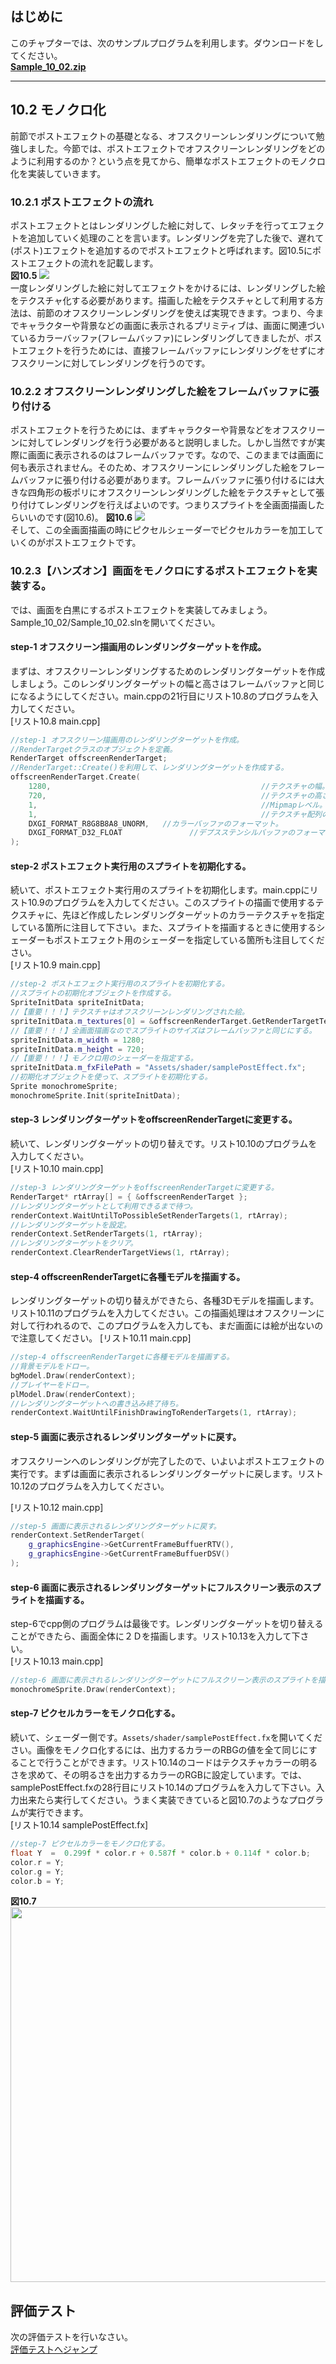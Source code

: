 ## はじめに
このチャプターでは、次のサンプルプログラムを利用します。ダウンロードをしてください。</br>
**[Sample_10_02.zip](https://drive.google.com/file/d/1Zg50WTczUXE8Ho6IWOVCWbj-UWg0PCpu/view?usp=sharing)**</br>

---
## 10.2 モノクロ化
前節でポストエフェクトの基礎となる、オフスクリーンレンダリングについて勉強しました。今節では、ポストエフェクトでオフスクリーンレンダリングをどのように利用するのか？という点を見てから、簡単なポストエフェクトのモノクロ化を実装していきます。
### 10.2.1 ポストエフェクトの流れ
 ポストエフェクトとはレンダリングした絵に対して、レタッチを行ってエフェクトを追加していく処理のことを言います。レンダリングを完了した後で、遅れて(ポスト)エフェクトを追加するのでポストエフェクトと呼ばれます。図10.5にポストエフェクトの流れを記載します。</br>
 **図10.5**
 <img src="fig/10.5.png"></img></br>
一度レンダリングした絵に対してエフェクトをかけるには、レンダリングした絵をテクスチャ化する必要があります。描画した絵をテクスチャとして利用する方法は、前節のオフスクリーンレンダリングを使えば実現できます。つまり、今までキャラクターや背景などの画面に表示されるプリミティブは、画面に関連づいているカラーバッファ(フレームバッファ)にレンダリングしてきましたが、ポストエフェクトを行うためには、直接フレームバッファにレンダリングをせずにオフスクリーンに対してレンダリングを行うのです。

### 10.2.2 オフスクリーンレンダリングした絵をフレームバッファに張り付ける
ポストエフェクトを行うためには、まずキャラクターや背景などをオフスクリーンに対してレンダリングを行う必要があると説明しました。しかし当然ですが実際に画面に表示されるのはフレームバッファです。なので、このままでは画面に何も表示されません。そのため、オフスクリーンにレンダリングした絵をフレームバッファに張り付ける必要があります。フレームバッファに張り付けるには大きな四角形の板ポリにオフスクリーンレンダリングした絵をテクスチャとして張り付けてレンダリングを行えばよいのです。つまりスプライトを全画面描画したらいいのです(図10.6)。
 **図10.6**
 <img src="fig/10.6.png"></img></br>
そして、この全画面描画の時にピクセルシェーダーでピクセルカラーを加工していくのがポストエフェクトです。

### 10.2.3【ハンズオン】画面をモノクロにするポストエフェクトを実装する。
では、画面を白黒にするポストエフェクトを実装してみましょう。Sample_10_02/Sample_10_02.slnを開いてください。

#### step-1 オフスクリーン描画用のレンダリングターゲットを作成。
まずは、オフスクリーンレンダリングするためのレンダリングターゲットを作成しましょう。このレンダリングターゲットの幅と高さはフレームバッファと同じになるようにしてください。main.cppの21行目にリスト10.8のプログラムを入力してください。</br>
[リスト10.8 main.cpp]
```cpp
//step-1 オフスクリーン描画用のレンダリングターゲットを作成。
//RenderTargetクラスのオブジェクトを定義。
RenderTarget offscreenRenderTarget;
//RenderTarget::Create()を利用して、レンダリングターゲットを作成する。
offscreenRenderTarget.Create(
	1280,												//テクスチャの幅。
	720,												//テクスチャの高さ。
	1,													//Mipmapレベル。
	1,													//テクスチャ配列のサイズ。
	DXGI_FORMAT_R8G8B8A8_UNORM,   //カラーバッファのフォーマット。
	DXGI_FORMAT_D32_FLOAT				//デプスステンシルバッファのフォーマット。
);
```
#### step-2 ポストエフェクト実行用のスプライトを初期化する。
続いて、ポストエフェクト実行用のスプライトを初期化します。main.cppにリスト10.9のプログラムを入力してください。このスプライトの描画で使用するテクスチャに、先ほど作成したレンダリングターゲットのカラーテクスチャを指定している箇所に注目して下さい。また、スプライトを描画するときに使用するシェーダーもポストエフェクト用のシェーダーを指定している箇所も注目してください。</br>
[リスト10.9 main.cpp]
```cpp
//step-2 ポストエフェクト実行用のスプライトを初期化する。
//スプライトの初期化オブジェクトを作成する。
SpriteInitData spriteInitData;
//【重要！！！】テクスチャはオフスクリーンレンダリングされた絵。
spriteInitData.m_textures[0] = &offscreenRenderTarget.GetRenderTargetTexture();
//【重要！！！】全画面描画なのでスプライトのサイズはフレームバッファと同じにする。
spriteInitData.m_width = 1280;
spriteInitData.m_height = 720;
//【重要！！！】モノクロ用のシェーダーを指定する。
spriteInitData.m_fxFilePath = "Assets/shader/samplePostEffect.fx";
//初期化オブジェクトを使って、スプライトを初期化する。
Sprite monochromeSprite;
monochromeSprite.Init(spriteInitData);
```
#### step-3 レンダリングターゲットをoffscreenRenderTargetに変更する。
続いて、レンダリングターゲットの切り替えです。リスト10.10のプログラムを入力してください。</br>
[リスト10.10 main.cpp]
```cpp
//step-3 レンダリングターゲットをoffscreenRenderTargetに変更する。
RenderTarget* rtArray[] = { &offscreenRenderTarget };
//レンダリングターゲットとして利用できるまで待つ。
renderContext.WaitUntilToPossibleSetRenderTargets(1, rtArray);
//レンダリングターゲットを設定。
renderContext.SetRenderTargets(1, rtArray);
//レンダリングターゲットをクリア。
renderContext.ClearRenderTargetViews(1, rtArray);
```

#### step-4 offscreenRenderTargetに各種モデルを描画する。
レンダリングターゲットの切り替えができたら、各種3Dモデルを描画します。リスト10.11のプログラムを入力してください。この描画処理はオフスクリーンに対して行われるので、このプログラムを入力しても、まだ画面には絵が出ないので注意してください。
[リスト10.11 main.cpp]
```cpp
//step-4 offscreenRenderTargetに各種モデルを描画する。
//背景モデルをドロー。		
bgModel.Draw(renderContext);
//プレイヤーをドロー。
plModel.Draw(renderContext);
//レンダリングターゲットへの書き込み終了待ち。
renderContext.WaitUntilFinishDrawingToRenderTargets(1, rtArray);
```

#### step-5 画面に表示されるレンダリングターゲットに戻す。
オフスクリーンへのレンダリングが完了したので、いよいよポストエフェクトの実行です。まずは画面に表示されるレンダリングターゲットに戻します。リスト10.12のプログラムを入力してください。</br>

[リスト10.12 main.cpp]
```cpp
//step-5 画面に表示されるレンダリングターゲットに戻す。
renderContext.SetRenderTarget(
	g_graphicsEngine->GetCurrentFrameBuffuerRTV(),
	g_graphicsEngine->GetCurrentFrameBuffuerDSV()
);
```
#### step-6 画面に表示されるレンダリングターゲットにフルスクリーン表示のスプライトを描画する。
step-6でcpp側のプログラムは最後です。レンダリングターゲットを切り替えることができたら、画面全体に２Ｄを描画します。リスト10.13を入力して下さい。</br>
[リスト10.13 main.cpp]
```cpp
//step-6 画面に表示されるレンダリングターゲットにフルスクリーン表示のスプライトを描画する。
monochromeSprite.Draw(renderContext);
```
#### step-7 ピクセルカラーをモノクロ化する。
続いて、シェーダー側です。`Assets/shader/samplePostEffect.fx`を開いてください。画像をモノクロ化するには、出力するカラーのRBGの値を全て同じにすることで行うことができます。リスト10.14のコードはテクスチャカラーの明るさを求めて、その明るさを出力するカラーのRGBに設定しています。では、samplePostEffect.fxの28行目にリスト10.14のプログラムを入力して下さい。入力出来たら実行してください。うまく実装できていると図10.7のようなプログラムが実行できます。</br>
[リスト10.14 samplePostEffect.fx]
```cpp
//step-7 ピクセルカラーをモノクロ化する。
float Y  =  0.299f * color.r + 0.587f * color.b + 0.114f * color.b;
color.r = Y;
color.g = Y;
color.b = Y;
```
**図10.7**</br>
 <img src="fig/10.7.png" width=600></img></br>

## 評価テスト
次の評価テストを行いなさい。</br>
[評価テストへジャンプ](https://docs.google.com/forms/d/e/1FAIpQLSd_A485UOjjZWUPlu4ceq96ePxgTckohXeDk06OLDYsq2cyxQ/viewform?usp=sf_link)